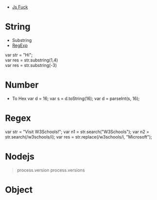 * [Js Fuck](Js-Fuck)

# String

* Substring
* [RegExp](Js-RegExp)

var str = "Hi";  
var res = str.substring(1,4)  
var res = str.substring(-3)  


# Number

* To Hex
var d = 16;
var s = d.toString(16);
var d = parseInt(s, 16);


# Regex

var str = "Visit W3Schools!";
var n1 = str.search("W3Schools");
var n2 = str.search(/w3schools/i);
var res = str.replace(/w3schools/i, "Microsoft");


# Nodejs
> process.version
> process.versions


# Object
